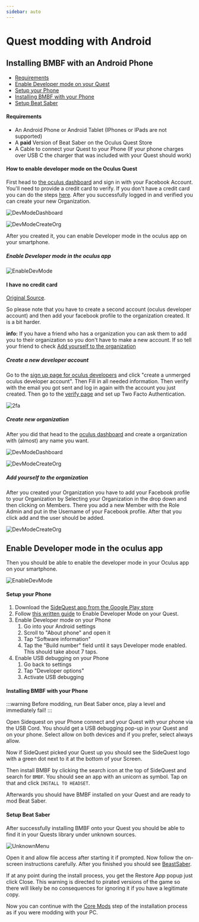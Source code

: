 ```yaml
---
sidebar: auto
---
```

# Quest modding with Android
## Installing BMBF with an Android Phone

* [Requirements](#requirements)
* [Enable Developer mode on your Quest](#how-to-enable-developer-mode-on-the-oculus-quest)
* [Setup your Phone](#setup-your-phone)
* [Installing BMBF with your Phone](#installing-bmbf-with-your-phone)
* [Setup Beat Saber](#setup-beat-saber)

#### Requirements

* An Android Phone or Android Tablet (IPhones or IPads are not supported)
* A **paid** Version of Beat Saber on the Oculus Quest Store
* A Cable to connect your Quest to your Phone (If your phone charges over USB C the charger that was included with your
Quest should work)


#### How to enable developer mode on the Oculus Quest
First head to [the oculus dashboard](https://dashboard.oculus.com/) and sign in with your Facebook Account.
You'll need to provide a credit card to verify.
If you don't have a credit card you can do the steps [here](#i-have-no-credit-card).
After you successfully logged in and verified you can create your new Organization.

![DevModeDashboard](https://github.com/ComputerElite/wiki/blob/main/BM/DevModeDashboard.png)

![DevModeCreateOrg](https://github.com/ComputerElite/wiki/blob/main/BM/DevModeCreateOrg.png)

After you created it, you can enable Developer mode in the oculus app on your smartphone.

##### Enable Developer mode in the oculus app

![EnableDevMode](https://github.com/ComputerElite/wiki/blob/main/BM/EnableDevMode.png)

#### I have no credit card
[Original Source](https://www.reddit.com/r/sidequest/comments/jaxy4u/cant_verify_oculus_developer_account/?utm_source=amp&utm_medium=&utm_content=post_body).

So please note that you have to create a second account (oculus developer account) and then add  your facebook profile to the organization created.
It is a bit harder.

**info:** If you have a friend who has a organization you can ask them to add you to their organization so you don't have to make a new account.
If so tell your friend to check [Add yourself to the organization](#add-yourself-to-the-organization)

##### Create a new developer account
Go to the [sign up page for oculus developers](https://developer.oculus.com/sign-up/) and click "create a unmerged oculus developer account".
Then Fill in all needed information.
Then verify with the email you got sent and log in again with the account you just created.
Then go to the [verify page](https://developer.oculus.com/manage/verify/) and set up Two Facto Authentication. 

![2fa](https://github.com/ComputerElite/wiki/blob/main/BM/2fa.png)

##### Create new organization
After you did that head to the [oculus dashboard](https://dashboard.oculus.com/) and create a organization with (almost) any name you want.

![DevModeDashboard](https://github.com/ComputerElite/wiki/blob/main/BM/DevModeDashboard.png)

![DevModeCreateOrg](https://github.com/ComputerElite/wiki/blob/main/BM/DevModeCreateOrg.png)

##### Add yourself to the organization
After you created your Organization you have to add your Facebook profile to your Organization by Selecting your Organization in the drop down and then clicking on Members.
There you add a new Member with the Role Admin and put in the Username of your Facebook profile. After that you click add and the user should be added.

![DevModeCreateOrg](https://github.com/ComputerElite/wiki/blob/main/BM/addmember.png)

## Enable Developer mode in the oculus app
Then you should be able to enable the developer mode in your Oculus app on your smartphone.

![EnableDevMode](https://github.com/ComputerElite/wiki/blob/main/BM/EnableDevMode.png)


#### Setup your Phone

1. Download the [SideQuest app from the Google Play store](https://play.google.com/store/apps/details?id=side.quest.mobile)
2. Follow [this written guide](https://github.com/ComputerElite/wiki/wiki/Enable-Developer-Mode-for-OQ) to Enable
Developer Mode on your Quest.
3. Enable Developer mode on your Phone
    1. Go into your Android settings
    2. Scroll to "About phone" and open it
    3. Tap "Software information"
    4. Tap the "Build number" field until it says Developer mode enabled. This should take about 7 taps.
4. Enable USB debugging on your Phone
    1. Go back to settings
    2. Tap "Developer options"
    3. Activate USB debugging

#### Installing BMBF with your Phone
:::warning
Before modding, run Beat Saber once, play a level and immediately fail!
:::

Open Sidequest on your Phone connect and your Quest with your phone via the USB Cord.
You should get a USB debugging pop-up in your Quest and on your phone. Select allow on both devices and if you prefer,
select always allow.

Now if SideQuest picked your Quest up you should see the SideQuest logo with a green dot next to it at the bottom of
your Screen.

Then install BMBF by clicking the search icon at the top of SideQuest and search for `BMBF`.
You should see an app with an unicorn as symbol. Tap on that and click `INSTALL TO HEADSET`.

Afterwards you should have BMBF installed on your Quest and are ready to mod Beat Saber.

#### Setup Beat Saber
After successfully installing BMBF onto your Quest you should be able to find it in your Quests library under unknown sources.

![UnknownMenu](~@images/beginners-guide/quest_home-menu.jpg)

Open it and allow file access after starting it if prompted. Now follow the on-screen instructions carefully.
After you finished you should see [BeastSaber](https://bsaber.com).

If at any point during the install process, you get the Restore App popup just click Close.
This warning is directed to pirated versions of the game so there will likely be no consequences for ignoring it if you
have a legitimate copy.

Now you can continue with the [Core Mods](/quest-modding.html#core-mods) step of the installation process as if you were modding with your PC.
